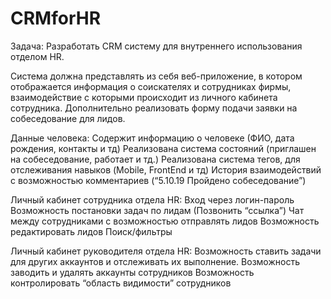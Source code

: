 # CRMforHR
Задача: 
Разработать CRM систему для внутреннего использования отделом HR.

Система должна представлять из себя веб-приложение, в котором отображается информация о соискателях и сотрудниках фирмы, взаимодействие с которыми происходит из личного кабинета сотрудника.
Дополнительно реализовать форму подачи заявки на собеседование для лидов.

Данные человека:
Содержит информацию о человеке (ФИО, дата рождения, контакты и тд)
Реализована система состояний (приглашен на собеседование, работает и тд.)
Реализована система тегов, для отслеживания навыков (Mobile, FrontEnd и тд)
История взаимодействий с возможностью комментариев (“5.10.19 Пройдено собеседование”)

Личный кабинет сотрудника отдела HR:
Вход через логин-пароль
Возможность постановки задач по лидам (Позвонить “ссылка”)
Чат между сотрудниками с возможностью отправлять лидов
Возможность редактировать лидов
Поиск/фильтры

Личный кабинет руководителя отдела HR:
Возможность ставить задачи для других аккаунтов и отслеживать их выполнение.
Возможность заводить и удалять аккаунты сотрудников
Возможность контролировать “область видимости” сотрудников
